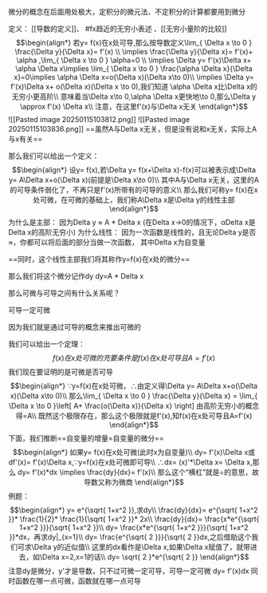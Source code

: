 微分的概念在后面用处极大，定积分的微元法、不定积分的计算都要用到微分

定义：
[[导数的定义]]、 #fx趋近的无穷小表述  、[[无穷小量阶的比较]]
$$\begin{align*}
若y= f(x)在x处可导,那么按导数定义\lim_{ \Delta x \to 0 } \frac{\Delta y}{\Delta x}= f'(x) \\
\implies \frac{\Delta y}{\Delta x}= f'(x)+ \alpha ,\lim_{ \Delta x \to 0 } \alpha=0 \\
\implies \Delta y= f'(x)\Delta x+ \alpha \Delta x\implies \lim_{ \Delta x \to 0 } \frac{\alpha \Delta x}{\Delta x}=0\implies  \alpha \Delta x=o(\Delta x)(\Delta x\to 0)\\
\implies \Delta y= f'(x)\Delta x+ o(\Delta x)(\Delta x \to 0),我们知道 \alpha \Delta x比\Delta x的无穷小更高阶\\
意味着当\Delta x\to 0,\alpha \Delta x更快地\to 0,那么\Delta y \approx f'(x) \Delta x\\
注意，在这里f'(x)与\Delta x无关
\end{align*}$$
![[Pasted image 20250115103812.png]]
![[Pasted image 20250115103836.png]]
==虽然A与Delta x无关，但是没有说和x无关，实际上A与x有关==

那么我们可以给出一个定义：
$$\begin{align*}
设y= f(x),若\Delta y= f(x+\Delta x)-f(x)可以被表示成\Delta y= A\Delta x+o(\Delta x)(前提是\Delta x\to 0)\\
其中A与\Delta x无关，这里的A的可导条件弱化了，不再只是f'(x)所带有的可导的意义\\
那么我们可称y= f(x)在x处可微，在可微的基础上，我们称A\Delta x是\Delta y的线性主部
\end{align*}$$
为什么是主部：
因为Delta y ≈ A * Delta x (在Delta x->0的情况下，αDelta x是Delta x的高阶无穷小)
为什么线性：
因为一次函数是线性的，且无论Delta y是否≈，你都可以将后面的部分当做一次函数，
其中Delta x为自变量

==同时，这个线性主部我们将其称作y=f(x)在x处的微分==

那么我们将这个微分记作dy
dy=A * Delta x

那么可微与可导之间有什么关系呢？

可导一定可微

因为我们就是通过可导的概念来推出可微的

我们可以给出一个定理：
$$f(x)在x处可微的充要条件是f(x)在x处可导且A=f'(x)$$
我们现在要证明的是可微是否可导
$$\begin{align*}
∵y=f(x)在x处可微，∴由定义得\Delta y= A\Delta x+o(\Delta x)(\Delta x\to 0)\\
那么\lim_{ \Delta x \to 0 } \frac{\Delta y}{\Delta x} = \lim_{ \Delta x \to 0 }\left[ A+ \frac{o(\Delta x)}{\Delta x} \right] 由高阶无穷小的概念得=A\\
既然这个极限存在，那么这个极限就是f'(x),知f(x)在x处可导且A=f'(x)
\end{align*}$$
下面，我们推断==自变量的增量=自变量的微分==
$$\begin{align*}
如果y= f(x)在x处可微(此时x为自变量)\\
dy= f'(x)\Delta x或df'(x)= f'(x)\Delta x,∵y=f(x)在x处可微即可导\\
∴dx= (x)'*\Delta x= \Delta x,那么 dy= f'(x)*dx \implies \frac{dy}{dx}= f'(x)\\
那么这个“横杠”就是÷的意思，故导数又称为微商
\end{align*}$$
例题：
$$\begin{align*}
y= e^{\sqrt{ 1+x^2 }},求dy\\
\frac{dy}{dx}= e^{\sqrt{ 1+x^2 }}* \frac{1}{2}* \frac{1}{\sqrt{ 1+x^2 }}* 2x\\
\frac{dy}{dx}=  \frac{x*e^{\sqrt{ 1+x^2 }}}{\sqrt{ 1+x^2 }}\\
dy= \frac{x*e^{\sqrt{ 1+x^2 }}}{\sqrt{ 1+x^2 }}*dx，再求dy|_{x=1}\\
dy= \frac{e^{\sqrt{ 2 }}}{\sqrt{ 2 }}dx,之后借助这个我们可求\Delta y的近似值\\
这里的dx看作是\Delta x,如果\Delta x赋值了，就带进去，如\Delta x=2,x=1的话\\
dy= \sqrt{ 2 }*e^{\sqrt{ 2 }}
\end{align*}$$
注意dy是微分，y'才是导数，只不过可微一定可导，可导一定可微
dy= f'(x)dx
同时函数在哪一点可微，函数就在哪一点可导